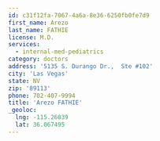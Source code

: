 ```yaml
---
id: c31f12fa-7067-4a6a-8e36-6250fb0fe7d9
first_name: Arezo
last_name: FATHIE
license: M.D.
services:
  - internal-med-pediatrics
category: doctors
address: '5135 S. Durango Dr.,  Ste #102'
city: 'Las Vegas'
state: NV
zip: '89113'
phone: 702-407-9994
title: 'Arezo FATHIE'
_geoloc:
  lng: -115.26039
  lat: 36.067495
---
```


